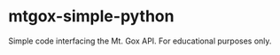 mtgox-simple-python
===================

Simple code interfacing the Mt. Gox API. For educational purposes only.
